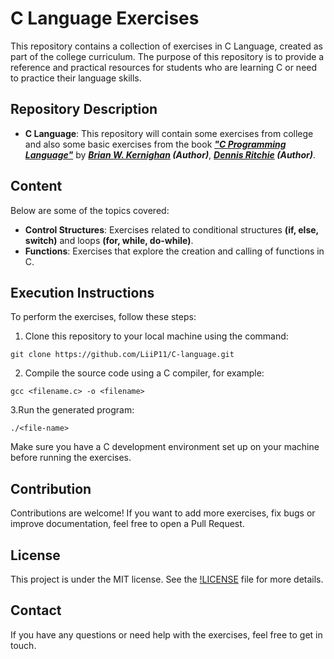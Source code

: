 # C Language Exercises

This repository contains a collection of exercises in C Language, created as part of the college curriculum. The purpose of this repository is to provide a reference and practical resources for students who are learning C or need to practice their language skills.

## Repository Description
- **C Language**: This repository will contain some exercises from college and also some basic exercises from the book ***["C Programming Language"](https://www.amazon.com/Programming-Language-2nd-Brian-Kernighan/dp/0131103628)*** by ***[Brian W. Kernighan](https://pt.wikipedia.org/wiki/Brian_Kernighan) (Author)***, ***[Dennis Ritchie](https://pt.wikipedia.org/wiki/Dennis_Ritchie) (Author)***.

## Content
Below are some of the topics covered:

- **Control Structures**: Exercises related to conditional structures **(if, else, switch)** and loops **(for, while, do-while)**.
- **Functions**: Exercises that explore the creation and calling of functions in C.

## Execution Instructions
To perform the exercises, follow these steps:

1. Clone this repository to your local machine using the command:
```
git clone https://github.com/LiiP11/C-language.git
```
2. Compile the source code using a C compiler, for example:
```
gcc <filename.c> -o <filename>
```
3.Run the generated program:
```
./<file-name>
```
Make sure you have a C development environment set up on your machine before running the exercises.

## Contribution
Contributions are welcome! If you want to add more exercises, fix bugs or improve documentation, feel free to open a Pull Request.

## License
This project is under the MIT license. See the [!LICENSE](./LICENSE) file for more details.

## Contact
If you have any questions or need help with the exercises, feel free to get in touch.
